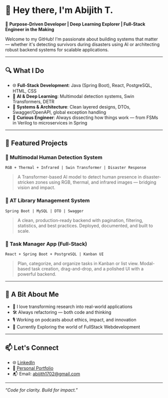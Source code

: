 # 👋 Hey there, I'm Abijith T.

🎯 **Purpose-Driven Developer | Deep Learning Explorer | Full-Stack Engineer in the Making**

Welcome to my GitHub! I'm passionate about building systems that matter — whether it's detecting survivors during disasters using AI or architecting robust backend systems for scalable applications.

---

## 🔍 What I Do

- 🌐 **Full-Stack Development**: Java (Spring Boot), React, PostgreSQL, HTML, CSS
- 🤖 **AI & Deep Learning**: Multimodal detection systems, Swin Transformers, DETR  
- 💾 **Systems & Architecture**: Clean layered designs, DTOs, Swagger/OpenAPI, global exception handling  
- 🧠 **Curious Engineer**: Always dissecting how things work — from FSMs in Verilog to microservices in Spring

---

## 🚀 Featured Projects

### 🔹 Multimodal Human Detection System  
`RGB + Thermal + Infrared | Swin Transformer | Disaster Response`  
> A Transformer-based AI model to detect human presence in disaster-stricken zones using RGB, thermal, and infrared images — bridging vision and impact.

### 🔹 AT Library Management System  
`Spring Boot | MySQL | DTO | Swagger`  
> A clean, production-ready backend with pagination, filtering, statistics, and best practices. Deployed, documented, and built to scale.

### 🔹 Task Manager App (Full-Stack)  
`React + Spring Boot + PostgreSQL | Kanban UI`  
> Plan, categorize, and organize tasks in Kanban or list view. Modal-based task creation, drag-and-drop, and a polished UI with a powerful backend.

---

## 🧠 A Bit About Me

- 💬 I love transforming research into real-world applications  
- 🛠️ Always refactoring — both code and thinking  
- 🎙️ Working on podcasts about ethics, impact, and innovation  
- 🌱 Currently Exploring the world of FullStack Webdevelopment 

---

## 📫 Let's Connect

- 🌐 [LinkedIn](https://www.linkedin.com/in/abijith-t-ece) 
- 📝 [Personal Portfolio](https://abijitht2003.github.io/Portfolio_T/)  
- 📬 Email: abijith1702@gmail.com

---

*“Code for clarity. Build for impact.”*

